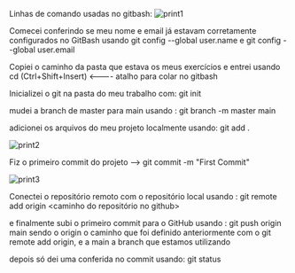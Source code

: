 Linhas de comando usadas no gitbash:
![print1](https://github.com/user-attachments/assets/d41a1ac3-e6c7-4718-b7b9-d1b21ef07bc8)

Comecei conferindo se meu nome e email já estavam corretamente configurados no GitBash usando git config --global user.name e git config --global user.email

Copiei o caminho da pasta que estava os meus exercícios e entrei usando cd (Ctrl+Shift+Insert) <---- atalho para colar no gitbash

Inicializei o git na pasta do meu trabalho com: git init

mudei a branch de master para main usando : git branch -m master main

adicionei os arquivos do meu projeto localmente usando: git add .

![print2](https://github.com/user-attachments/assets/5f63859a-01fc-4397-b5f9-ae7cf7b25d33)

Fiz o primeiro commit do projeto --> git commit -m "First Commit"

![print3](https://github.com/user-attachments/assets/126531fd-0a2b-4532-9159-90023cd88e59)

Conectei o repositório remoto com o repositório local usando : git remote add origin <caminho do repositório no github>

e finalmente subi o primeiro commit para o GitHub usando : git push origin main
sendo o origin o caminho que foi definido anteriormente com o git remote add origin, e a main a branch que estamos utilizando

depois só dei uma conferida no commit usando: git status
